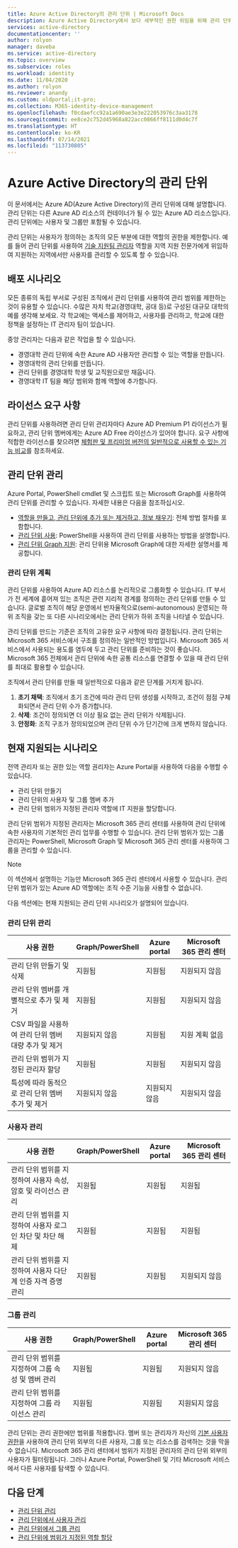 ```yaml
---
title: Azure Active Directory의 관리 단위 | Microsoft Docs
description: Azure Active Directory에서 보다 세부적인 권한 위임을 위해 관리 단위를 사용합니다.
services: active-directory
documentationcenter: ''
author: rolyon
manager: daveba
ms.service: active-directory
ms.topic: overview
ms.subservice: roles
ms.workload: identity
ms.date: 11/04/2020
ms.author: rolyon
ms.reviewer: anandy
ms.custom: oldportal;it-pro;
ms.collection: M365-identity-device-management
ms.openlocfilehash: f0cdaefcc92a1a690ae3e3e222053976c3aa3178
ms.sourcegitcommit: ee8ce2c752d45968a822acc0866ff8111d0d4c7f
ms.translationtype: HT
ms.contentlocale: ko-KR
ms.lasthandoff: 07/14/2021
ms.locfileid: "113730805"
---
```

# <a name="administrative-units-in-azure-active-directory"></a>Azure Active Directory의 관리 단위

이 문서에서는 Azure AD(Azure Active Directory)의 관리 단위에 대해 설명합니다. 관리 단위는 다른 Azure AD 리소스의 컨테이너가 될 수 있는 Azure AD 리소스입니다. 관리 단위에는 사용자 및 그룹만 포함될 수 있습니다.

관리 단위는 사용자가 정의하는 조직의 모든 부분에 대한 역할의 권한을 제한합니다. 예를 들어 관리 단위를 사용하여 [기술 지원팀 관리자](permissions-reference.md#helpdesk-administrator) 역할을 지역 지원 전문가에게 위임하여 지원하는 지역에서만 사용자를 관리할 수 있도록 할 수 있습니다.

## <a name="deployment-scenario"></a>배포 시나리오

모든 종류의 독립 부서로 구성된 조직에서 관리 단위를 사용하여 관리 범위를 제한하는 것이 유용할 수 있습니다. 수많은 자치 학교(경영대학, 공대 등)로 구성된 대규모 대학의 예를 생각해 보세요. 각 학교에는 액세스를 제어하고, 사용자를 관리하고, 학교에 대한 정책을 설정하는 IT 관리자 팀이 있습니다.

중앙 관리자는 다음과 같은 작업을 할 수 있습니다.

- 경영대학 관리 단위에 속한 Azure AD 사용자만 관리할 수 있는 역할을 만듭니다.
- 경영대학의 관리 단위를 만듭니다.
- 관리 단위를 경영대학 학생 및 교직원으로만 채웁니다.
- 경영대학 IT 팀을 해당 범위와 함께 역할에 추가합니다.

## <a name="license-requirements"></a>라이선스 요구 사항

관리 단위를 사용하려면 관리 단위 관리자마다 Azure AD Premium P1 라이선스가 필요하고, 관리 단위 멤버에게는 Azure AD Free 라이선스가 있어야 합니다. 요구 사항에 적합한 라이선스를 찾으려면 [체험판 및 프리미엄 버전의 일반적으로 사용할 수 있는 기능 비교](https://www.microsoft.com/security/business/identity-access-management/azure-ad-pricing)를 참조하세요.

## <a name="manage-administrative-units"></a>관리 단위 관리

Azure Portal, PowerShell cmdlet 및 스크립트 또는 Microsoft Graph를 사용하여 관리 단위를 관리할 수 있습니다. 자세한 내용은 다음을 참조하십시오.

- [역할을 만들고, 관리 단위에 추가 또는 제거하고, 정보 채우기](admin-units-manage.md): 전체 방법 절차를 포함합니다.
- [관리 단위 사용](/powershell/azure/active-directory/working-with-administrative-units): PowerShell을 사용하여 관리 단위를 사용하는 방법을 설명합니다.
- [관리 단위 Graph 지원](/graph/api/resources/administrativeunit): 관리 단위용 Microsoft Graph에 대한 자세한 설명서를 제공합니다.

### <a name="plan-your-administrative-units"></a>관리 단위 계획

관리 단위를 사용하여 Azure AD 리소스를 논리적으로 그룹화할 수 있습니다. IT 부서가 전 세계에 흩어져 있는 조직은 관련 지리적 경계를 정의하는 관리 단위를 만들 수 있습니다. 글로벌 조직이 해당 운영에서 반자율적으로(semi-autonomous) 운영되는 하위 조직을 갖는 또 다른 시나리오에서는 관리 단위가 하위 조직을 나타낼 수 있습니다.

관리 단위를 만드는 기준은 조직의 고유한 요구 사항에 따라 결정됩니다. 관리 단위는 Microsoft 365 서비스에서 구조를 정의하는 일반적인 방법입니다. Microsoft 365 서비스에서 사용되는 용도를 염두에 두고 관리 단위를 준비하는 것이 좋습니다. Microsoft 365 전체에서 관리 단위에 속한 공통 리소스를 연결할 수 있을 때 관리 단위를 최대로 활용할 수 있습니다.

조직에서 관리 단위를 만들 때 일반적으로 다음과 같은 단계를 거치게 됩니다.

1. **초기 채택**: 조직에서 초기 조건에 따라 관리 단위 생성를 시작하고, 조건이 점점 구체화되면서 관리 단위 수가 증가합니다.
1. **삭제**: 조건이 정의되면 더 이상 필요 없는 관리 단위가 삭제됩니다.
1. **안정화**: 조직 구조가 정의되었으며 관리 단위 수가 단기간에 크게 변하지 않습니다.

## <a name="currently-supported-scenarios"></a>현재 지원되는 시나리오

전역 관리자 또는 권한 있는 역할 권리자는 Azure Portal을 사용하여 다음을 수행할 수 있습니다.

- 관리 단위 만들기
- 관리 단위의 사용자 및 그룹 멤버 추가
- 관리 단위 범위가 지정된 관리자 역할에 IT 지원을 할당합니다.

관리 단위 범위가 지정된 관리자는 Microsoft 365 관리 센터를 사용하여 관리 단위에 속한 사용자의 기본적인 관리 업무를 수행할 수 있습니다. 관리 단위 범위가 있는 그룹 관리자는 PowerShell, Microsoft Graph 및 Microsoft 365 관리 센터를 사용하여 그룹을 관리할 수 있습니다.

>[!Note]
>이 섹션에서 설명하는 기능만 Microsoft 365 관리 센터에서 사용할 수 있습니다. 관리 단위 범위가 있는 Azure AD 역할에는 조직 수준 기능을 사용할 수 없습니다.

다음 섹션에는 현재 지원되는 관리 단위 시나리오가 설명되어 있습니다.

### <a name="administrative-unit-management"></a>관리 단위 관리

| 사용 권한 |   Graph/PowerShell   | Azure portal | Microsoft 365 관리 센터 |
| --- | --- | --- | --- |
| 관리 단위 만들기 및 삭제   |    지원됨    |   지원됨   |    지원되지 않음 |
| 관리 단위 멤버를 개별적으로 추가 및 제거    |   지원됨    |   지원됨   |    지원되지 않음 |
| CSV 파일을 사용하여 관리 단위 멤버 대량 추가 및 제거   |    지원되지 않음     |  지원됨   |    지원 계획 없음 |
| 관리 단위 범위가 지정된 관리자 할당  |     지원됨    |   지원됨    |   지원되지 않음 |
| 특성에 따라 동적으로 관리 단위 멤버 추가 및 제거 | 지원되지 않음 | 지원되지 않음 | 지원되지 않음

### <a name="user-management"></a>사용자 관리

| 사용 권한 |   Graph/PowerShell   | Azure portal | Microsoft 365 관리 센터 |
| --- | --- | --- | --- |
| 관리 단위 범위를 지정하여 사용자 속성, 암호 및 라이선스 관리   |    지원됨     |  지원됨   |   지원됨 |
| 관리 단위 범위를 지정하여 사용자 로그인 차단 및 차단 해제    |   지원됨   |    지원됨   |    지원됨 |
| 관리 단위 범위를 지정하여 사용자 다단계 인증 자격 증명 관리   |    지원됨   |   지원됨   |   지원되지 않음 |

### <a name="group-management"></a>그룹 관리

| 사용 권한 |   Graph/PowerShell   | Azure portal | Microsoft 365 관리 센터 |
| --- | --- | --- | --- |
| 관리 단위 범위를 지정하여 그룹 속성 및 멤버 관리     |  지원됨   |    지원됨    |  지원되지 않음 |
| 관리 단위 범위를 지정하여 그룹 라이선스 관리   |    지원됨  |    지원됨   |   지원되지 않음 |

관리 단위는 관리 권한에만 범위를 적용합니다. 멤버 또는 관리자가 자신의 [기본 사용자 권한](../fundamentals/users-default-permissions.md)을 사용하여 관리 단위 외부의 다른 사용자, 그룹 또는 리소스를 검색하는 것을 막을 수 없습니다. Microsoft 365 관리 센터에서 범위가 지정된 관리자의 관리 단위 외부의 사용자가 필터링됩니다. 그러나 Azure Portal, PowerShell 및 기타 Microsoft 서비스에서 다른 사용자를 탐색할 수 있습니다.

## <a name="next-steps"></a>다음 단계

- [관리 단위 관리](admin-units-manage.md)
- [관리 단위에서 사용자 관리](admin-units-add-manage-users.md)
- [관리 단위에서 그룹 관리](admin-units-add-manage-groups.md)
- [관리 단위에 범위가 지정된 역할 할당](admin-units-assign-roles.md)
